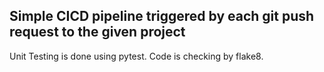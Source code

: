 ## Simple CICD pipeline triggered by each git push request to the given project
Unit Testing is done using pytest. Code is checking by flake8.   
